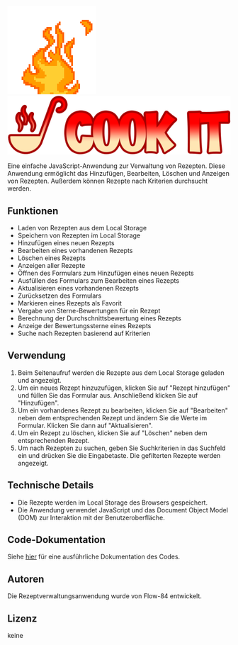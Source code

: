 [![Animation](https://github.com/flow-84/Rezeptbuch-App/raw/main/img/fire.gif)](https://ananthalias-rezepte.netlify.app/)
[![Logo](https://github.com/flow-84/Rezeptbuch-App/raw/main/img/Logo-V1.png)](https://ananthalias-rezepte.netlify.app/)

Eine einfache JavaScript-Anwendung zur Verwaltung von Rezepten. Diese Anwendung ermöglicht das Hinzufügen, Bearbeiten, Löschen und Anzeigen von Rezepten. Außerdem können Rezepte nach Kriterien durchsucht werden.

## Funktionen

- Laden von Rezepten aus dem Local Storage
- Speichern von Rezepten im Local Storage
- Hinzufügen eines neuen Rezepts
- Bearbeiten eines vorhandenen Rezepts
- Löschen eines Rezepts
- Anzeigen aller Rezepte
- Öffnen des Formulars zum Hinzufügen eines neuen Rezepts
- Ausfüllen des Formulars zum Bearbeiten eines Rezepts
- Aktualisieren eines vorhandenen Rezepts
- Zurücksetzen des Formulars
- Markieren eines Rezepts als Favorit
- Vergabe von Sterne-Bewertungen für ein Rezept
- Berechnung der Durchschnittsbewertung eines Rezepts
- Anzeige der Bewertungssterne eines Rezepts
- Suche nach Rezepten basierend auf Kriterien

## Verwendung

1. Beim Seitenaufruf werden die Rezepte aus dem Local Storage geladen und angezeigt.
2. Um ein neues Rezept hinzuzufügen, klicken Sie auf "Rezept hinzufügen" und füllen Sie das Formular aus. Anschließend klicken Sie auf "Hinzufügen".
3. Um ein vorhandenes Rezept zu bearbeiten, klicken Sie auf "Bearbeiten" neben dem entsprechenden Rezept und ändern Sie die Werte im Formular. Klicken Sie dann auf "Aktualisieren".
4. Um ein Rezept zu löschen, klicken Sie auf "Löschen" neben dem entsprechenden Rezept.
5. Um nach Rezepten zu suchen, geben Sie Suchkriterien in das Suchfeld ein und drücken Sie die Eingabetaste. Die gefilterten Rezepte werden angezeigt.

## Technische Details

- Die Rezepte werden im Local Storage des Browsers gespeichert.
- Die Anwendung verwendet JavaScript und das Document Object Model (DOM) zur Interaktion mit der Benutzeroberfläche.

## Code-Dokumentation

Siehe [hier](code_documentation.md) für eine ausführliche Dokumentation des Codes.

## Autoren

Die Rezeptverwaltungsanwendung wurde von Flow-84 entwickelt.

## Lizenz

keine
